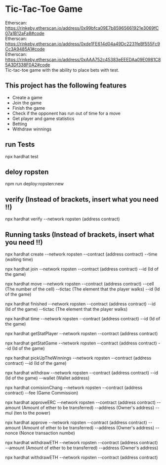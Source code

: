 # Tic-Tac-Toe Game

Etherscan: https://rinkeby.etherscan.io/address/0x99bfca09E7b85965661921e3069fC07a1B12aFa8#code                                                                         
Etherscan: https://rinkeby.etherscan.io/address/0xde1FE614d04a49Dc2231feBf555Fc9Cc3A9485A1#code                                                                         
Etherscan: https://rinkeby.etherscan.io/address/0xAAA752c45383eEEEDAa09E0981C85A3Df338F0A2#code                                                                         
Tic-tac-toe game with the ability to place bets with test.

## This project has the following features

- Create a game
- Join the game
- Finish the game
- Check if the opponent has run out of time for a move
- Get player and game statistics
- Betting
- Withdraw winnings

## run Tests

npx hardhat test

## deloy ropsten

npm run deploy:ropsten:new

## verify (Instead of brackets, insert what you need !!)

npx hardhat verify --network ropsten (address contract)

## Running tasks (Instead of brackets, insert what you need !!)

npx hardhat create --network ropsten --contract (address contract) --time (waiting time)

npx hardhat join --network ropsten --contract (address contract) --id (Id of the game)

npx hardhat move --network ropsten --contract (address contract) --cell (The number of the cell) --tictac (The element that the player walks) --id (Id of the game)

npx hardhat finished --network ropsten --contract (address contract) --id (Id of the game) --tictac (The element that the player walks)

npx hardhat time --network ropsten --contract (address contract) --id (Id of the game)

npx hardhat getStatPlayer --network ropsten --contract (address contract)

npx hardhat getStatGame --network ropsten --contract (address contract) --id (Id of the game)

npx hardhat pickUpTheWinnings --network ropsten --contract (address contract) --id (Id of the game)

npx hardhat withdraw --network ropsten --contract (address contract) --id (Id of the game) --wallet (Wallet address)

npx hardhat comisionChang --network ropsten --contract (address contract) --fee (Game Commission)

npx hardhat approveERC --network ropsten --contract (address contract) --amount (Amount of ether to be transferred) --address (Owner's address) --mul (ten to the power)

npx hardhat approve --network ropsten --contract (address contract) --amount (Amount of ether to be transferred) --address (Owner's address) --nonce (Nonce transaction numbe)

npx hardhat withdrawETH --network ropsten --contract (address contract) --amount (Amount of ether to be transferred) --address (Owner's address)

npx hardhat withdrawETH --network ropsten --contract (address contract)



